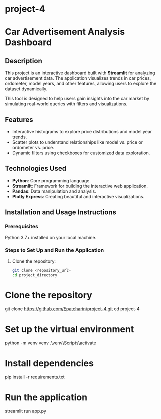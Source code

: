 # project-4
# Car Advertisement Analysis Dashboard

## Description
This project is an interactive dashboard built with **Streamlit** for analyzing car advertisement data. The application visualizes trends in car prices, ordometer, model years, and other features, allowing users to explore the dataset dynamically.

This tool is designed to help users gain insights into the car market by simulating real-world queries with filters and visualizations.

## Features
- Interactive histograms to explore price distributions and model year trends.
- Scatter plots to understand relationships like model vs. price or ordometer vs. price.
- Dynamic filters using checkboxes for customized data exploration.

## Technologies Used
- **Python**: Core programming language.
- **Streamlit**: Framework for building the interactive web application.
- **Pandas**: Data manipulation and analysis.
- **Plotly Express**: Creating beautiful and interactive visualizations.

## Installation and Usage Instructions
### Prerequisites
 Python 3.7+ installed on your local machine.

### Steps to Set Up and Run the Application
1. Clone the repository:
   ```bash
   git clone <repository_url>
   cd project_directory

# Clone the repository
git clone https://github.com/Epatcharin/project-4.git
cd project-4

# Set up the virtual environment
python -m venv venv
.\venv\Scripts\activate

# Install dependencies
pip install -r requirements.txt

# Run the application
streamlit run app.py
